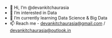 - 👋 Hi, I’m @devankitchaurasia
- 👀 I’m interested in Data
- 🌱 I’m currently learning Data Science & Big Data
- 📫 Reach me - devankitchaurasia@gmail.com / devankitchaurasia@outlook.in

<!---
devankitchaurasia/devankitchaurasia is a ✨ special ✨ repository because its `README.md` (this file) appears on your GitHub profile.
You can click the Preview link to take a look at your changes.
--->
